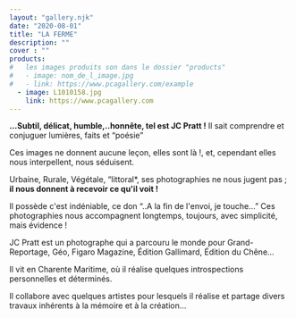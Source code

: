 ```yaml
---
layout: "gallery.njk"
date: "2020-08-01"
title: "LA FERME"
description: ""
cover : ""
products:
#   les images produits son dans le dossier "products"
#   - image: nom_de_l_image.jpg
#   - link: https://www.pcagallery.com/example
  - image: L1010158.jpg
    link: https://www.pcagallery.com
---
```

**...Subtil, délicat, humble,..honnête, tel est JC Pratt !** 
Il sait comprendre et conjuguer lumières, faits et “poésie”

Ces images ne donnent aucune leçon, elles sont là !, et, cependant elles nous interpellent, nous séduisent.

Urbaine, Rurale, Végétale, “littoral*, ses photographies ne nous jugent pas ; **il nous donnent à recevoir ce qu'il voit !**

Il possède c'est indéniable, ce don “..A la fin de l'envoi, je touche...”
Ces photographies nous accompagnent longtemps, toujours, avec simplicité, mais évidence !

JC Pratt est un photographe qui a parcouru le monde pour Grand-Reportage, Géo, Figaro Magazine, Édition Gallimard, Édition du Chêne…

Il vit en Charente Maritime, où il réalise quelques introspections personnelles et déterminés.

Il collabore avec quelques artistes pour lesquels il réalise et partage divers travaux inhérents à la mémoire et à la création...
